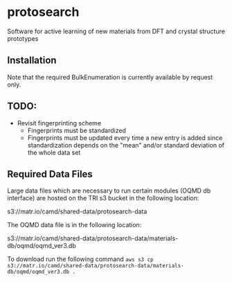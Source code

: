 # protosearch
Software for active learning of new materials from DFT and crystal structure prototypes

## Installation
Note that the required BulkEnumeration is currently available by request only.


## TODO:
* Revisit fingerprinting scheme
  - Fingerprints must be standardized
  - Fingerprints must be updated every time a new entry is added since standardization depends on the "mean" and/or standard deviation of the whole data set

## Required Data Files
Large data files which are necessary to run certain modules (OQMD db interface) are hosted on the TRI s3 bucket in the following location:

s3://matr.io/camd/shared-data/protosearch-data

The OQMD data file is in the following location:

s3://matr.io/camd/shared-data/protosearch-data/materials-db/oqmd/oqmd_ver3.db

To download run the following command
`aws s3 cp s3://matr.io/camd/shared-data/protosearch-data/materials-db/oqmd/oqmd_ver3.db .`
